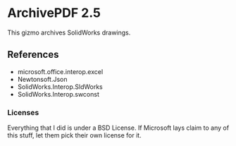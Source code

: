 # ArchivePDF 2.5

This gizmo archives SolidWorks drawings.

## References 
- microsoft.office.interop.excel 
- Newtonsoft.Json 
- SolidWorks.Interop.SldWorks 
- SolidWorks.Interop.swconst

### Licenses 
Everything that I did is under a BSD License. If Microsoft lays
claim to any of this stuff, let them pick their own license for it.
